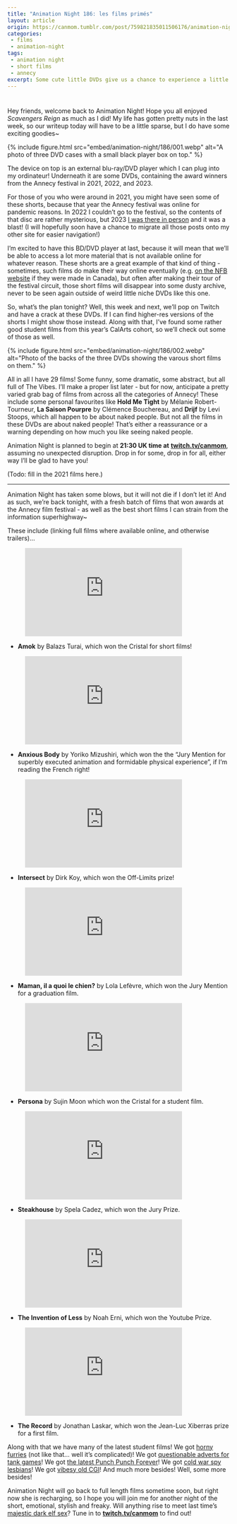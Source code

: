 ```yaml
---
title: "Animation Night 186: les films primés"
layout: article
origin: https://canmom.tumblr.com/post/759821835011506176/animation-night-1861-les-films-prim%C3%A9s-2022
categories:
 - films
 - animation-night
tags:
 - animation night
 - short films
 - annecy
excerpt: Some cute little DVDs give us a chance to experience a little slice of Annecy! We take a dive into the short films of 2021 and 2022 most beloved by the French.
---
```


<h1></h1>

Hey friends, welcome back to Animation Night! Hope you all enjoyed <em>Scavengers Reign</em> as much as I did! My life has gotten pretty nuts in the last week, so our writeup today will have to be a little sparse, but I do have some exciting goodies~

{% include figure.html src="embed/animation-night/186/001.webp" alt="A photo of three DVD cases with a small black player box on top." %}

The device on top is an external blu-ray/DVD player which I can plug into my ordinateur! Underneath it are some DVDs, containing the award winners from the Annecy festival in 2021, 2022, and 2023.

For those of you who were around in 2021, you might have seen some of these shorts, because that year the Annecy festival was online for pandemic reasons. In 2022 I couldn’t go to the festival, so the contents of that disc are rather mysterious, but 2023 <a href="https://canmom.tumblr.com/tagged/l'aventure%20de%20canmom%20%C3%A0%20annecy/chrono">I was there in person</a> and it was a blast! (I will hopefully soon have a chance to migrate all those posts onto my other site for easier navigation!)

I’m excited to have this BD/DVD player at last, because it will mean that we’ll be able to access a lot more material that is not available online for whatever reason. These shorts are a great example of that kind of thing - sometimes, such films do make their way online eventually (e.g. <a href="https://www.nfb.ca/animation/">on the NFB website</a> if they were made in Canada), but often after making their tour of the festival circuit, those short films will disappear into some dusty archive, never to be seen again outside of weird little niche DVDs like this one.

So, what’s the plan tonight? Well, this week and next, we’ll pop on Twitch and have a crack at these DVDs. If I can find higher-res versions of the shorts I might show those instead. Along with that, I’ve found some rather good student films from this year’s CalArts cohort, so we’ll check out some of those as well.

{% include figure.html src="embed/animation-night/186/002.webp" alt="Photo of the backs of the three DVDs showing the varous short films on them." %}

All in all I have 29 films! Some funny, some dramatic, some abstract, but all full of The Vibes. I’ll make a proper list later - but for now, anticipate a pretty varied grab bag of films from across all the categories of Annecy! These include some personal favourites like <strong>Hold Me Tight</strong> by Mélanie Robert-Tourneur, <strong>La Saison Pourpre</strong> by Clémence Bouchereau, and <strong>Drijf</strong> by Levi Stoops, which all happen to be about naked people. But not all the films in these DVDs are about naked people! That’s either a reassurance or a warning depending on how much you like seeing naked people.

Animation Night is planned to begin at <strong>21:30 UK time at</strong> <strong><a href="https://www.twitch.tv/canmom">twitch.tv/canmom</a></strong>, assuming no unexpected disruption. Drop in for some, drop in for all, either way I’ll be glad to have you!

(Todo: fill in the 2021 films here.)

<hr>

Animation Night has taken some blows, but it will not die if I don’t let it! And as such, we’re back tonight, with a fresh batch of films that won awards at the Annecy film festival - as well as the best short films I can strain from the information superhighway~

These include (linking full films where available online, and otherwise trailers)…

<figure>

  <iframe allow="accelerometer; autoplay; clipboard-write; encrypted-media; gyroscope; picture-in-picture; web-share" allowfullscreen frameborder="0" height="200" referrerpolicy="strict-origin-when-cross-origin" src="https://www.youtube.com/embed/rfATkA9SfPg" title="AMOK by Balázs Turai (2022) - Trailer" width="356"></iframe>

</figure>

<ul>

  <li><strong>Amok</strong> by Balazs Turai, which won the Cristal for short films!</li>

</ul>

<figure>

  <iframe allow="accelerometer; autoplay; clipboard-write; encrypted-media; gyroscope; picture-in-picture; web-share" allowfullscreen frameborder="0" height="200" referrerpolicy="strict-origin-when-cross-origin" src="https://www.youtube.com/embed/Xm3731wq3lk" title="Anxious Body | Short Film by Yoriko Mizushiri | Trailer" width="356"></iframe>

</figure>

<ul>

  <li><strong>Anxious Body</strong> by Yoriko Mizushiri, which won the the “Jury Mention for superbly executed animation and formidable physical experience”, if I’m reading the French right!</li>

</ul>

<figure>

  <iframe allow="accelerometer; autoplay; clipboard-write; encrypted-media; gyroscope; picture-in-picture; web-share" allowfullscreen frameborder="0" height="200" referrerpolicy="strict-origin-when-cross-origin" src="https://www.youtube.com/embed/jqfvQg7oIXM" title="Intersect | Trailer" width="356"></iframe>

</figure>

<ul>

  <li><strong>Intersect</strong> by Dirk Koy, which won the Off-Limits prize!</li>

</ul>

<figure>

  <iframe allow="accelerometer; autoplay; clipboard-write; encrypted-media; gyroscope; picture-in-picture; web-share" allowfullscreen frameborder="0" height="200" referrerpolicy="strict-origin-when-cross-origin" src="https://www.youtube.com/embed/rPBE9iyVvlI" title="Animated short film on a girl going through puberty | Mom, What’s Up With the Dog? - by Lola Lefèvre" width="356"></iframe>

</figure>

<ul>

  <li><strong>Maman, il a quoi le chien?</strong> by Lola Lefèvre, which won the Jury Mention for a graduation film.</li>

</ul>

<figure>

  <iframe allow="accelerometer; autoplay; clipboard-write; encrypted-media; gyroscope; picture-in-picture; web-share" allowfullscreen frameborder="0" height="200" referrerpolicy="strict-origin-when-cross-origin" src="https://www.youtube.com/embed/Ivpu2FS5hmY" title="PERSONA (Moon Su-jin, 2022)" width="356"></iframe>

</figure>

<ul>

  <li><strong>Persona</strong> by Sujin Moon which won the Cristal for a student film.</li>

</ul>

<figure>

  <iframe allow="accelerometer; autoplay; clipboard-write; encrypted-media; gyroscope; picture-in-picture; web-share" allowfullscreen frameborder="0" height="200" referrerpolicy="strict-origin-when-cross-origin" src="https://www.youtube.com/embed/W7itWOILlSw" title="Steakhouse | Award-Winning Animated Short Film" width="356"></iframe>

</figure>

<ul>

  <li><strong>Steakhouse</strong> by Spela Cadez, which won the Jury Prize.</li>

</ul>

<figure>

  <iframe allow="accelerometer; autoplay; clipboard-write; encrypted-media; gyroscope; picture-in-picture; web-share" allowfullscreen frameborder="0" height="200" referrerpolicy="strict-origin-when-cross-origin" src="https://www.youtube.com/embed/g2k3ooqXRWA" title="The Invention of Less | Animation Short Film" width="356"></iframe>

</figure>

<ul>

  <li><strong>The Invention of Less</strong> by Noah Erni, which won the Youtube Prize.</li>

</ul>

<figure>

  <iframe allow="accelerometer; autoplay; clipboard-write; encrypted-media; gyroscope; picture-in-picture; web-share" allowfullscreen frameborder="0" height="200" referrerpolicy="strict-origin-when-cross-origin" src="https://www.youtube.com/embed/R1Oa8mIIN7E" title="'The Record' trailer (Jonathan Laskar, Switzerland)" width="356"></iframe>

</figure>

<ul>

  <li><strong>The Record</strong> by Jonathan Laskar, which won the Jean-Luc Xiberras prize for a first film.</li>

</ul>

Along with that we have many of the latest student films! We got <a href="https://www.youtube.com/watch?v=mz4DkiWF7FE">horny furries</a> (not like that… well it’s complicated)! We got <a href="https://www.youtube.com/watch?v=4YLa2WR6V3E">questionable adverts for tank games</a>! We got <a href="https://www.newgrounds.com/portal/view/934727">the latest Punch Punch Forever</a>! We got <a href="https://www.youtube.com/watch?v=7LbTrodDnBo">cold war spy lesbians</a>! We got <a href="https://vimeo.com/11076466">vibesy old CGI</a>! And much more besides! Well, some more besides!

Animation Night will go back to full length films sometime soon, but right now she is recharging, so I hope you will join me for another night of the short, emotional, stylish and freaky. Will anything rise to meet last time’s <a href="https://www.youtube.com/watch?v=8J1PYYZOo7w">majestic dark elf sex</a>? Tune in to <a href="https://www.twitch.tv/canmom"><strong>twitch.tv/canmom</strong></a> to find out!